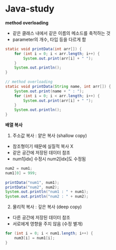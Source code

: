 # Java-study

**method overloading**
- 같은 클래스 내에서 같은 이름의 메소드를 축적하는 것
- parameter의 개수, 타입 등을 다르게 함

```java
static void printData(int arr[]) {
	for (int i = 0; i < arr.length; i++) {
		System.out.print(arr[i] + " ");
	}
	System.out.println();
}
	
// method overloading
static void printData(String name, int arr[]) {
	System.out.print(name + " : ");
	for (int i = 0; i < arr.length; i++) {
		System.out.print(arr[i] + " ");
	}
	System.out.println();
}
```

**배열 복사**
1. 주소값 복사 : 얕은 복사 (shallow copy)
- 참조형이기 때문에 실질적 복사 X
- 같은 공간에 저장된 데이터 참조
- num1[idx] 수정시 num2[idx]도 수정됨

```java
num2 = num1;
num1[0] = 999;
		
printData("num1", num1);
printData("num2", num2);
System.out.println("num1 : " + num1);
System.out.println("num2 : " + num2);
```
2. 물리적 복사 : 깊은 복사 (deep copy)
- 다른 공간에 저장된 데이터 참조
- 서로에게 영향을 주지 않음 (수정 별개)
```java
for (int i = 0; i < num1.length; i++) {
	num3[i] = num1[i];
}
```
